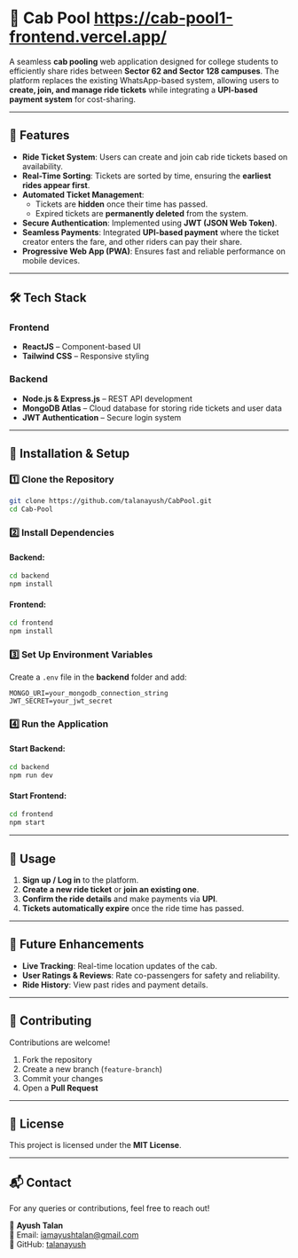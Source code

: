 
# 🚖 Cab Pool  https://cab-pool1-frontend.vercel.app/

A seamless **cab pooling** web application designed for college students to efficiently share rides between **Sector 62 and Sector 128 campuses**. The platform replaces the existing WhatsApp-based system, allowing users to **create, join, and manage ride tickets** while integrating a **UPI-based payment system** for cost-sharing.

---

## 🚀 Features

- **Ride Ticket System**: Users can create and join cab ride tickets based on availability.  
- **Real-Time Sorting**: Tickets are sorted by time, ensuring the **earliest rides appear first**.  
- **Automated Ticket Management**:  
  - Tickets are **hidden** once their time has passed.  
  - Expired tickets are **permanently deleted** from the system.  
- **Secure Authentication**: Implemented using **JWT (JSON Web Token)**.  
- **Seamless Payments**: Integrated **UPI-based payment** where the ticket creator enters the fare, and other riders can pay their share.  
- **Progressive Web App (PWA)**: Ensures fast and reliable performance on mobile devices.  

---

## 🛠 Tech Stack

### **Frontend**  
- **ReactJS** – Component-based UI  
- **Tailwind CSS** – Responsive styling  

### **Backend**  
- **Node.js & Express.js** – REST API development  
- **MongoDB Atlas** – Cloud database for storing ride tickets and user data  
- **JWT Authentication** – Secure login system  

---

## 🔧 Installation & Setup

### **1️⃣ Clone the Repository**
```bash
git clone https://github.com/talanayush/CabPool.git
cd Cab-Pool
```

### **2️⃣ Install Dependencies**
#### Backend:
```bash
cd backend
npm install
```
#### Frontend:
```bash
cd frontend
npm install
```

### **3️⃣ Set Up Environment Variables**
Create a `.env` file in the **backend** folder and add:
```
MONGO_URI=your_mongodb_connection_string
JWT_SECRET=your_jwt_secret
```

### **4️⃣ Run the Application**
#### Start Backend:
```bash
cd backend
npm run dev
```
#### Start Frontend:
```bash
cd frontend
npm start
```

---

## 📌 Usage

1. **Sign up / Log in** to the platform.  
2. **Create a new ride ticket** or **join an existing one**.  
3. **Confirm the ride details** and make payments via **UPI**.  
4. **Tickets automatically expire** once the ride time has passed.  

---

## 🎯 Future Enhancements

- **Live Tracking**: Real-time location updates of the cab.  
- **User Ratings & Reviews**: Rate co-passengers for safety and reliability.  
- **Ride History**: View past rides and payment details.  

---

## 🤝 Contributing

Contributions are welcome!  
1. Fork the repository  
2. Create a new branch (`feature-branch`)  
3. Commit your changes  
4. Open a **Pull Request**  

---

## 📜 License

This project is licensed under the **MIT License**.

---

## 📬 Contact

For any queries or contributions, feel free to reach out!  

👤 **Ayush Talan**  
📧 Email: [iamayushtalan@gmail.com](mailto:iamayushtalan@gmail.com)  
🔗 GitHub: [talanayush](https://github.com/talanayush)  
